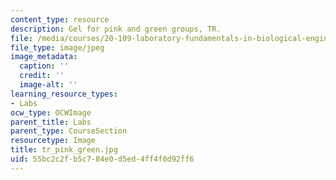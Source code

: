 ```yaml
---
content_type: resource
description: Gel for pink and green groups, TR.
file: /media/courses/20-109-laboratory-fundamentals-in-biological-engineering-fall-2007/55bc2c2fb5c784e0d5ed4ff4f0d92ff6_tr_pink_green.jpg
file_type: image/jpeg
image_metadata:
  caption: ''
  credit: ''
  image-alt: ''
learning_resource_types:
- Labs
ocw_type: OCWImage
parent_title: Labs
parent_type: CourseSection
resourcetype: Image
title: tr_pink_green.jpg
uid: 55bc2c2f-b5c7-84e0-d5ed-4ff4f0d92ff6
---
```

